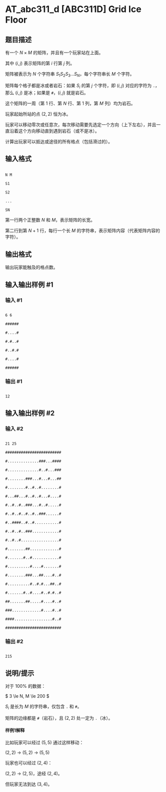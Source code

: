 # AT_abc311_d [ABC311D] Grid Ice Floor

## 题目描述

有一个 $N \times M$ 的矩阵，并且有一个玩家站在上面。
其中 $(i, j)$ 表示矩阵的第 $i$ 行第 $j$ 列。
矩阵被表示为 $N$ 个字符串 $S_1 S_2S_3...S_N$，每个字符串长 $M$ 个字符。

矩阵每个格子都是冰或者岩石：如果 $S_i$ 的第 $j$ 个字符，即 $(i, j)$ 对应的字符为 `.`，那么 $(i, j)$ 是冰；如果是 `#`，$(i, j)$ 就是岩石。

这个矩阵的一周（第 $1$ 行、第 $N$ 行、第 $1$ 列，第 $M$ 列）均为岩石。
玩家起始所站的点 $(2, 2)$ 恒为冰。

玩家可以移动零次或任意次，每次移动需要先选定一个方向（上下左右），并且一直沿着这个方向移动直到遇到岩石（或不是冰）。

计算出玩家可以抵达或途径的所有格点（包括滑过的）。

## 输入格式

```
N M
S1
S2
...
SN
```
第一行两个正整数 $N$ 和 $M$，表示矩阵的长宽。
第二行到第 $N + 1$ 行，每行一个长 $M$ 的字符串，表示矩阵内容（代表矩阵内容的字符）。

## 输出格式

输出玩家能触及的格点数。

## 输入输出样例 #1

### 输入 #1

```
6 6
######
#....#
#.#..#
#..#.#
#....#
######
```

### 输出 #1

```
12
```

## 输入输出样例 #2

### 输入 #2

```
21 25
#########################
#..............###...####
#..............#..#...###
#........###...#...#...##
#........#..#..#........#
#...##...#..#..#...#....#
#..#..#..###...#..#.....#
#..#..#..#..#..###......#
#..####..#..#...........#
#..#..#..###............#
#..#..#.................#
#........##.............#
#.......#..#............#
#..........#....#.......#
#........###...##....#..#
#..........#..#.#...##..#
#.......#..#....#..#.#..#
##.......##.....#....#..#
###.............#....#..#
####.................#..#
#########################
```

### 输出 #2

```
215
```

## 说明/提示

对于 $100\%$ 的数据：

$ 3 \le N, M \le 200 $

$S_i$ 是长为 $M$ 的字符串，仅包含 `.` 和 `#`。

矩阵的边缘都是 `#`（岩石），且 $(2,2)$ 处一定为 `.`（冰）。

#### 样例1解释
比如玩家可以经过 $(5,5)$ 通过这样移动：

$(2, 2)$ → $(5, 2)$ → $(5, 5)$

玩家也可以经过 $(2, 4)$：

$(2, 2)$ → $(2, 5)$，途经 $(2, 4)$。

但玩家无法到达 $(3, 4)$。